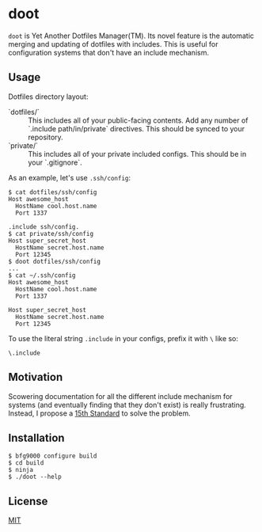 # doot

`doot` is Yet Another Dotfiles Manager(TM). Its novel feature is the automatic merging and updating of dotfiles with includes. This is useful for configuration systems that don't have an include mechanism.

## Usage

Dotfiles directory layout:

<dl>
  <dt>`dotfiles/`</dt>
  <dd>This includes all of your public-facing contents. Add any number of `.include path/in/private` directives. This should be synced to your repository.</dd>

  <dt>`private/`</dt>
  <dd>This includes all of your private included configs. This should be in your `.gitignore`.</dd>
</dl>

As an example, let's use `.ssh/config`:

    $ cat dotfiles/ssh/config
    Host awesome_host
      HostName cool.host.name
      Port 1337

    .include ssh/config.
    $ cat private/ssh/config
    Host super_secret_host
      HostName secret.host.name
      Port 12345
    $ doot dotfiles/ssh/config
    ...
    $ cat ~/.ssh/config
    Host awesome_host
      HostName cool.host.name
      Port 1337

    Host super_secret_host
      HostName secret.host.name
      Port 12345

To use the literal string `.include` in your configs, prefix it with `\` like so:

    \.include

## Motivation

Scowering documentation for all the different include mechanism for systems (and eventually finding that they don't exist) is really frustrating. Instead, I propose a [15th Standard](https://xkcd.com/927/) to solve the problem.

## Installation

    $ bfg9000 configure build
    $ cd build
    $ ninja
    $ ./doot --help

## License

[MIT](LICENSE)
